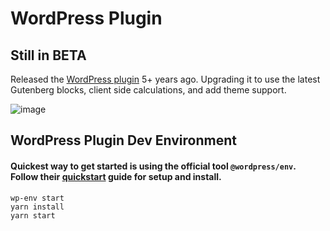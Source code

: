 # WordPress Plugin

## Still in BETA

Released the [WordPress plugin](https://wordpress.org/plugins/beautiful-salat/) 5+ years ago. Upgrading it to use the latest Gutenberg blocks, client side calculations, and add theme support.

![image](https://user-images.githubusercontent.com/26750288/145725761-cd675172-2e51-4b29-8619-b7ecff02b268.png)

## WordPress Plugin Dev Environment

#### Quickest way to get started is using the official tool `@wordpress/env`. Follow their [quickstart](https://developer.wordpress.org/block-editor/reference-guides/packages/packages-env/#quick-tldr-instructions) guide for setup and install.

```
wp-env start
yarn install
yarn start
```
